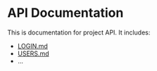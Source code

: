 # API Documentation

This is documentation for project API. It includes:

- [LOGIN.md](LOGIN.md)
- [USERS.md](USERS.md)
- ...